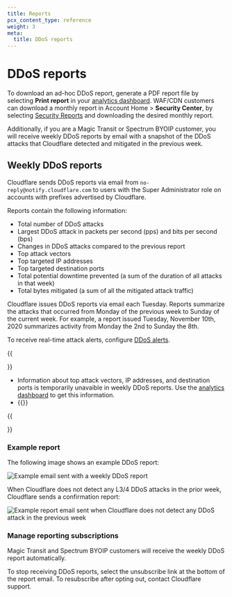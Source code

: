 ```yaml
---
title: Reports
pcx_content_type: reference
weight: 3
meta:
  title: DDoS reports
---
```


# DDoS reports

To download an ad-hoc DDoS report, generate a PDF report file by selecting **Print report** in your [analytics dashboard](/ddos-protection/reference/analytics/). WAF/CDN customers can download a monthly report in Account Home > **Security Center**, by selecting [Security Reports](/security-center/app-security-reports/) and downloading the desired monthly report.

Additionally, if you are a Magic Transit or Spectrum BYOIP customer, you will receive weekly DDoS reports by email with a snapshot of the DDoS attacks that Cloudflare detected and mitigated in the previous week.

## Weekly DDoS reports

Cloudflare sends DDoS reports via email from `no-reply@notify.cloudflare.com` to users with the Super Administrator role on accounts with prefixes advertised by Cloudflare.

Reports contain the following information:

* Total number of DDoS attacks
* Largest DDoS attack in packets per second (pps) and bits per second (bps)
* Changes in DDoS attacks compared to the previous report
* Top attack vectors
* Top targeted IP addresses
* Top targeted destination ports
* Total potential downtime prevented (a sum of the duration of all attacks in that week)
* Total bytes mitigated (a sum of all the mitigated attack traffic)

Cloudflare issues DDoS reports via email each Tuesday. Reports summarize the attacks that occurred from Monday of the previous week to Sunday of the current week. For example, a report issued Tuesday, November 10th, 2020 summarizes activity from Monday the 2nd to Sunday the 8th.

To receive real-time attack alerts, configure [DDoS alerts](/ddos-protection/reference/alerts/).

{{<Aside type="note" header="Notes">}}

* Information about top attack vectors, IP addresses, and destination ports is temporarily unavaible in weekly DDoS reports. Use the [analytics dashboard](/ddos-protection/reference/analytics/) to get this information.
* {{<render file="_alerts-and-reports-independent.md">}}

{{</Aside>}}

### Example report

The following image shows an example DDoS report:

![Example email sent with a weekly DDoS report](/images/ddos-protection/ddos-report-email.png)

When Cloudflare does not detect any L3/4 DDoS attacks in the prior week, Cloudflare sends a confirmation report:

![Example report email sent when Cloudflare does not detect any DDoS attack in the previous week](/images/ddos-protection/ddos-report-no-attacks.png)

### Manage reporting subscriptions

Magic Transit and Spectrum BYOIP customers will receive the weekly DDoS report automatically.

To stop receiving DDoS reports, select the unsubscribe link at the bottom of the report email. To resubscribe after opting out, contact Cloudflare support.
